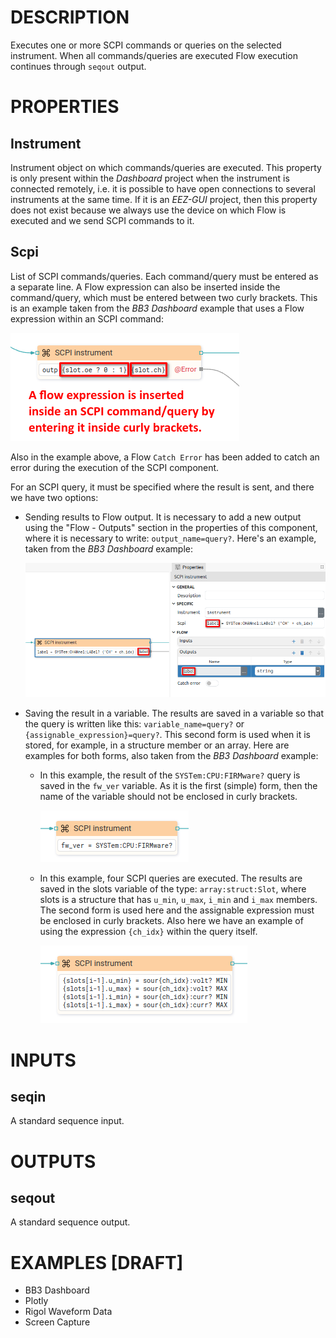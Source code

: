# DESCRIPTION

Executes one or more SCPI commands or queries on the selected instrument. When all commands/queries are executed Flow execution continues through `seqout` output.

# PROPERTIES

## Instrument

Instrument object on which commands/queries are executed. This property is only present within the _Dashboard_ project when the instrument is connected remotely, i.e. it is possible to have open connections to several instruments at the same time. If it is an _EEZ-GUI_ project, then this property does not exist because we always use the device on which Flow is executed and we send SCPI commands to it.

## Scpi

List of SCPI commands/queries. Each command/query must be entered as a separate line. A Flow expression can also be inserted inside the command/query, which must be entered between two curly brackets. This is an example taken from the _BB3 Dashboard_ example that uses a Flow expression within an SCPI command:

![Alt text](../images/scpi_command_expression.png)

Also in the example above, a Flow `Catch Error` has been added to catch an error during the execution of the SCPI component.

For an SCPI query, it must be specified where the result is sent, and there we have two options:

-   Sending results to Flow output. It is necessary to add a new output using the "Flow - Outputs" section in the properties of this component, where it is necessary to write: `output_name=query?`. Here's an example, taken from the _BB3 Dashboard_ example:

    ![Alt text](../images/scpi_query_output.png)

-   Saving the result in a variable. The results are saved in a variable so that the query is written like this: `variable_name=query?` or `{assignable_expression}=query?`.
This second form is used when it is stored, for example, in a structure member or an array. Here are examples for both forms, also taken from the _BB3 Dashboard_ example:

    -   In this example, the result of the `SYSTem:CPU:FIRMware?` query is saved in the `fw_ver` variable. As it is the first (simple) form, then the name of the variable should not be enclosed in curly brackets.

        ![Alt text](../images/scpi_query_variable.png)

    -   In this example, four SCPI queries are executed. The results are saved in the slots variable of the type: `array:struct:Slot`, where slots is a structure that has `u_min`, `u_max`, `i_min` and `i_max` members. The second form is used here and the assignable expression must be enclosed in curly brackets. Also here we have an example of using the expression `{ch_idx}` within the query itself.

        ![Alt text](../images/scpi_query_expression.png)

# INPUTS

## seqin

A standard sequence input.

# OUTPUTS

## seqout

A standard sequence output.

# EXAMPLES [DRAFT]

-   BB3 Dashboard
-   Plotly
-   Rigol Waveform Data
-   Screen Capture
